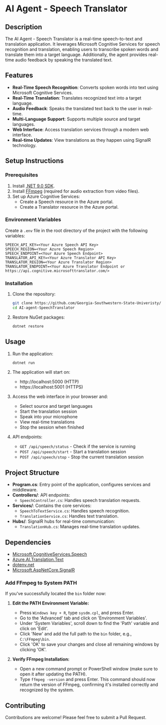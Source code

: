 # AI Agent - Speech Translator

## Description
The AI Agent - Speech Translator is a real-time speech-to-text and translation application. It leverages Microsoft Cognitive Services for speech recognition and translation, enabling users to transcribe spoken words and translate them into a target language. Additionally, the agent provides real-time audio feedback by speaking the translated text.

## Features
- **Real-Time Speech Recognition**: Converts spoken words into text using Microsoft Cognitive Services.
- **Real-Time Translation**: Translates recognized text into a target language.
- **Audio Feedback**: Speaks the translated text back to the user in real-time.
- **Multi-Language Support**: Supports multiple source and target languages.
- **Web Interface**: Access translation services through a modern web interface.
- **Real-time Updates**: View translations as they happen using SignalR technology.

## Setup Instructions

### Prerequisites
1. Install [.NET 9.0 SDK](https://dotnet.microsoft.com/download/dotnet/9.0).
2. Install [FFmpeg](https://ffmpeg.org/) (required for audio extraction from video files).
3. Set up Azure Cognitive Services:
   - Create a Speech resource in the Azure portal.
   - Create a Translator resource in the Azure portal.

### Environment Variables
Create a `.env` file in the root directory of the project with the following variables:
```
SPEECH_API_KEY=<Your Azure Speech API Key>
SPEECH_REGION=<Your Azure Speech Region>
SPEECH_ENDPOINT=<Your Azure Speech Endpoint>
TRANSLATOR_API_KEY=<Your Azure Translator API Key>
TRANSLATOR_REGION=<Your Azure Translator Region>
TRANSLATOR_ENDPOINT=<Your Azure Translator Endpoint or https://api.cognitive.microsofttranslator.com/>
```

### Installation
1. Clone the repository:
   ```bash
   git clone https://github.com/Georgia-Southwestern-State-Univeristy/capstone-project-study-buddy.git
   cd AI-agent-SpeechTranslator
   ```
2. Restore NuGet packages:
   ```bash
   dotnet restore
   ```

## Usage
1. Run the application:
   ```bash
   dotnet run
   ```
2. The application will start on:
   - http://localhost:5000 (HTTP)
   - https://localhost:5001 (HTTPS)
   
3. Access the web interface in your browser and:
   - Select source and target languages
   - Start the translation session
   - Speak into your microphone
   - View real-time translations
   - Stop the session when finished

4. API endpoints:
   - `GET /api/speech/status` - Check if the service is running
   - `POST /api/speech/start` - Start a translation session
   - `POST /api/speech/stop` - Stop the current translation session

## Project Structure
- **Program.cs**: Entry point of the application, configures services and middleware.
- **Controllers/**: API endpoints:
  - `SpeechController.cs`: Handles speech translation requests.
- **Services/**: Contains the core services:
  - `SpeechToTextService.cs`: Handles speech recognition.
  - `TranslationService.cs`: Handles text translation.
- **Hubs/**: SignalR hubs for real-time communication:
  - `TranslationHub.cs`: Manages real-time translation updates.

## Dependencies
- [Microsoft.CognitiveServices.Speech](https://www.nuget.org/packages/Microsoft.CognitiveServices.Speech/)
- [Azure.AI.Translation.Text](https://www.nuget.org/packages/Azure.AI.Translation.Text/)
- [dotenv.net](https://www.nuget.org/packages/dotenv.net/)
- [Microsoft.AspNetCore.SignalR](https://www.nuget.org/packages/Microsoft.AspNetCore.SignalR/)

### Add FFmpeg to System PATH

If you've successfully located the `bin` folder now:

1. **Edit the PATH Environment Variable:**
   - Press `Windows key + R`, type `sysdm.cpl`, and press Enter.
   - Go to the 'Advanced' tab and click on 'Environment Variables'.
   - Under 'System Variables', scroll down to find the 'Path' variable and click on 'Edit'.
   - Click 'New' and add the full path to the `bin` folder, e.g., `C:\FFmpeg\bin`.
   - Click 'OK' to save your changes and close all remaining windows by clicking 'OK'.

2. **Verify FFmpeg Installation:**
   - Open a new command prompt or PowerShell window (make sure to open it after updating the PATH).
   - Type `ffmpeg -version` and press Enter. This command should now return the version of FFmpeg, confirming it's installed correctly and recognized by the system.

## Contributing
Contributions are welcome! Please feel free to submit a Pull Request.